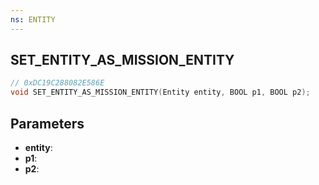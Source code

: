 ```yaml
---
ns: ENTITY
---
```

## SET_ENTITY_AS_MISSION_ENTITY

```c
// 0xDC19C288082E586E
void SET_ENTITY_AS_MISSION_ENTITY(Entity entity, BOOL p1, BOOL p2);
```

## Parameters
* **entity**:
* **p1**:
* **p2**:
